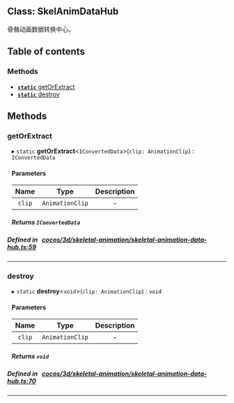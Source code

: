 
## Class: SkelAnimDataHub


骨骼动画数据转换中心。


<div class="table-of-content">
<h2>Table of contents</h2>


### Methods

- [ **`static`**  getOrExtract](#getOrExtract)
- [ **`static`**  destroy](#destroy)
</div>

## Methods

### getOrExtract
<div style="margin-left: 10px;">

▸ `static`  **getOrExtract**<`IConvertedData`\>(`clip: AnimationClip`) : `IConvertedData`




<!---->
<!--    #### Returns `IConvertedData` -->
<!---->

#### Parameters

| Name | Type | Description |
| :------: | :------: | :------: |
| `clip` | `AnimationClip` | - |



##### Returns `IConvertedData`




</div>

##### Defined in &nbsp;   [cocos/3d/skeletal-animation/skeletal-animation-data-hub.ts:59](https://github.com/cocos-creator/engine/blob/c7bf6b8a9/cocos/3d/skeletal-animation/skeletal-animation-data-hub.ts#L59)&nbsp;
___
### destroy
<div style="margin-left: 10px;">

▸ `static`  **destroy**<`void`\>(`clip: AnimationClip`) : `void`




<!---->
<!--    #### Returns `void` -->
<!---->

#### Parameters

| Name | Type | Description |
| :------: | :------: | :------: |
| `clip` | `AnimationClip` | - |



##### Returns `void`




</div>

##### Defined in &nbsp;   [cocos/3d/skeletal-animation/skeletal-animation-data-hub.ts:70](https://github.com/cocos-creator/engine/blob/c7bf6b8a9/cocos/3d/skeletal-animation/skeletal-animation-data-hub.ts#L70)&nbsp;
___
<!---->



